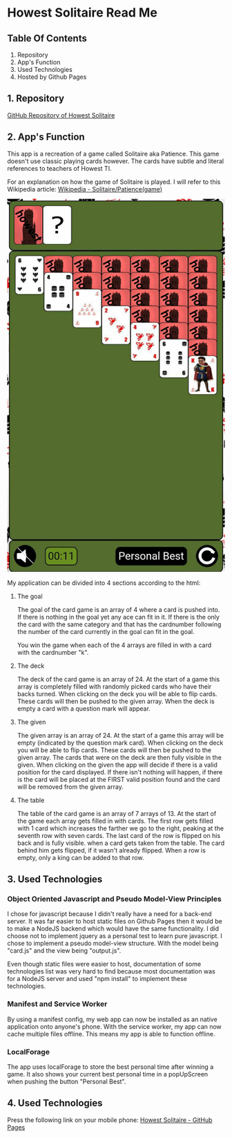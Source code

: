 # Howest Solitaire Read Me

## Table Of Contents

1.  Repository
2.  App's Function
3.  Used Technologies
4.  Hosted by Github Pages

## 1\. Repository

[GitHub Repository of Howest Solitaire](https://github.com/VermeulenRuben/HowestSolitaire)

## 2\. App's Function

This app is a recreation of a game called Solitaire aka Patience. This game doesn't use classic playing cards however. The cards have subtle and literal references to teachers of Howest TI.

For an explanation on how the game of Solitaire is played. I will refer to this Wikipedia article: [Wikipedia - Solitaire/Patience(game)](https://en.wikipedia.org/wiki/Patience_(game))

![Gameplay Image is missing](images/rm/start.png)

My application can be divided into 4 sections according to the html:

1.  The goal

    The goal of the card game is an array of 4 where a card is pushed into. If there is nothing in the goal yet any ace can fit in it. If there is the only the card with the same category and that has the cardnumber following the number of the card currently in the goal can fit in the goal.

    You win the game when each of the 4 arrays are filled in with a card with the cardnumber "k".

2.  The deck

    The deck of the card game is an array of 24\. At the start of a game this array is completely filled with randomly picked cards who have their backs turned. When clicking on the deck you will be able to flip cards. These cards will then be pushed to the given array. When the deck is empty a card with a question mark will appear.

3.  The given

    The given array is an array of 24\. At the start of a game this array will be empty (indicated by the question mark card). When clicking on the deck you will be able to flip cards. These cards will then be pushed to the given array. The cards that were on the deck are then fully visible in the given. When clicking on the given the app will decide if there is a valid position for the card displayed. If there isn't nothing will happen, if there is the card will be placed at the FIRST valid position found and the card will be removed from the given array.

4.  The table

    The table of the card game is an array of 7 arrays of 13\. At the start of the game each array gets filled in with cards. The first row gets filled with 1 card which increases the farther we go to the right, peaking at the seventh row with seven cards. The last card of the row is flipped on his back and is fully visible. when a card gets taken from the table. The card behind him gets flipped, if it wasn't already flipped. When a row is empty, only a king can be added to that row.

## 3\. Used Technologies

### Object Oriented Javascript and Pseudo Model-View Principles

I chose for javascript because I didn't really have a need for a back-end server. It was far easier to host static files on Github Pages then it would be to make a NodeJS backend which would have the same functionality. I did choose not to implement jquery as a personal test to learn pure javascript. I chose to implement a pseudo model-view structure. With the model being "card.js" and the view being "output.js".

Even though static files were easier to host, documentation of some technologies list was very hard to find because most documentation was for a NodeJS server and used "npm install" to implement these technologies.

### Manifest and Service Worker

By using a manifest config, my web app can now be installed as an native application onto anyone's phone. With the service worker, my app can now cache multiple files offline. This means my app is able to function offline.

### LocalForage

The app uses localForage to store the best personal time after winning a game. It also shows your current best personal time in a popUpScreen when pushing the button "Personal Best".

## 4\. Used Technologies

Press the following link on your mobile phone: [Howest Solitaire - GitHub Pages](vermeulenruben.github.io/HowestSolitaire/)